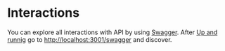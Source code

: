# Interactions

You can explore all interactions with API by using [Swagger](https://swagger.io). After [Up and runnig](../up_and_running) go to [http://localhost:3001/swagger](http://localhost:3001/swagger) and discover.

<!-- #### User

#### Mentor

#### Student

#### Course

#### Task

#### Course_task

#### Task_artefact

#### Task_result

#### Task_checker

#### Stage

#### Feedback -->
